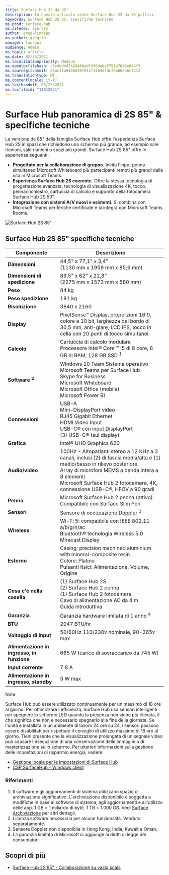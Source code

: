 ```yaml
---
title: Surface Hub 2S da 85"
description: In questo articolo viene Surface Hub 2S da 85 pollici.
keywords: Surface Hub 2S 85, specifiche tecniche
ms.prod: surface-hub
ms.sitesec: library
author: greg-lindsay
ms.author: greglin
manager: laurawi
audience: Admin
ms.topic: article
ms.date: 02/26/2021
ms.localizationpriority: Medium
ms.openlocfilehash: c5cddde47b2046badf3f6deba5791b7642e044f3
ms.sourcegitcommit: d6ac31a94b6630f04cf3469d5dcf8b66e46c7412
ms.translationtype: MT
ms.contentlocale: it-IT
ms.lasthandoff: 08/23/2021
ms.locfileid: "11912031"
---
```

# <a name="surface-hub-2s-85-overview--tech-specs"></a>Surface Hub panoramica di 2S 85" & specifiche tecniche

La versione da 85" della famiglia Surface Hub offre l'esperienza Surface Hub 2S in spazi che richiedono uno schermo più grande, ad esempio sale riunioni, sale riunioni o spazi più grandi. Surface Hub 2S 85" offre le esperienze seguenti:

- **Progettato per la collaborazione di gruppo.** Invita l'input penna simultaneo Microsoft Whiteboard più partecipanti remoti più grandi della vita in Microsoft Teams.
- **Esperienza Surface Hub 2S coerente.** Offre la stessa tecnologia di progettazione avanzata, tecnologia di visualizzazione 4K, tocco, penna/inchiostro, cartuccia di calcolo e supporto della fotocamera Surface Hub 2S 50".
- **Integrazione con sistemi A/V nuovi e esistenti.** Si combina con Microsoft Teams periferiche certificate e si integra con Microsoft Teams Rooms.

![Surface Hub 2S 85".](images/hub-2s-85.png)

## <a name="surface-hub-2s-85-tech-specs"></a>Surface Hub 2S 85" specifiche tecniche

| Componente    | Descrizione                                                                                                                                                                                                                                         |
| ----------------- | --------------------------------------------------------------------------------------------------------------------------------------------------------------------------------------------------------------------------------------------------------- |
|**Dimensioni**| 44,5" x 77,1" x 3,4"<br>(1130 mm x 1959 mm x 85,6 mm)                                                                                                                                                                                                        |
|**Dimensioni di spedizione**| 89,5" x 62" x 22,8"<br>(2275 mm x 1573 mm x 580 mm)                                                                                                                                                                                                        |
|**Peso**| 84 kg                                                                                                                                                                                                                                            |
|**Peso spedizione**| 181 kg                                                                                                                                                                                                                                            |
|**Risoluzione**| 3840 x 2160                                                                                                                                                                                                                                               |
|**Display**| PixelSense™ Display, proporzioni 16:9, colore a 10 bit, larghezza del bordo di 30,5 mm, anti-glare, LCD IPS, tocco in cella con 20 punti di tocco simultanei                                                                                                           |
|**Calcolo**| Cartuccia di calcolo modulare<br>Processore Intel® Core ™ i5 di 8 core, 8 GB di RAM, 128 GB SSD <sup> 1</sup>                                                                                                                                                      |
|**Software <sup> 2</sup>**| Windows 10 Team Sistema operativo<br>Microsoft Teams per Surface Hub<br>Skype for Business<br>Microsoft Whiteboard<br>Microsoft Office (mobile)<br>Microsoft Power BI                                                                                               |
|**Connessioni**| USB-A<br>Mini-DisplayPort video<br>RJ45 Gigabit Ethernet<br>HDMI Video Input<br>USB-C® con input DisplayPort<br>(3) USB-C® (sul display)                                                                                                           |
|**Grafica**| Intel® UHD Graphics 620                                                                                                                                                                                                                                   |
|**Audio/video**| 100Hz - Altoparlanti stereo a 12 KHz a 3 canali, inclusi (2) di fascia media/alta e (1) medio/basso in rilievo posteriore. <br>Array di microfoni MEMS a banda intera a 8 elementi<br>Microsoft Surface Hub 2 fotocamera, 4K, connessione USB-C®, HFOV a 90 gradi |
|**Penna**| Microsoft Surface Hub 2 penna (attivo)<br>Compatibile con Surface Slim Pen                                                                                                                                                                                       |
|**Sensori**| Sensore di occupazione Doppler <sup> 3</sup>                                                                                                                                                                                                                                 |
|**Wireless**| Wi-Fi 5: compatibile con IEEE 802.11 a/b/g/n/ac<br>Bluetooth® tecnologia Wireless 5.0<br>Miracast Display                                                                                                                                                      |
|**Esterno**| Casing: precision machined aluminium with mineral-composite resin<br>Colore: Platino<br>Pulsanti fisici: Alimentazione, Volume, Origine                                                                                                                            |
|**Cosa c'è nella casella**| (1) Surface Hub 2S<br>(2) Surface Hub 2 penna<br>(1) Surface Hub 2 fotocamera<br>Cavo di alimentazione AC da 4 m<br>Guida introduttiva                                                                                                                                         |
|**Garanzia**| Garanzia hardware limitata di 1 anno <sup> 4</sup>                                                                                                                                                                                                                          |
|**BTU**| 2047 BTU/hr |
|**Voltaggio di input**| 50/60Hz 110/230v nominale, 90-265v max |
|**Alimentazione in ingresso, in funzione**| 665 W (carico di sovraccarico da 745 W) |
|**Input corrente**| 7.8 A |
|**Alimentazione in ingresso, standby**| 5 W max  |

> [!NOTE]
> Surface Hub può essere utilizzato continuamente per un massimo di 18 ore al giorno. Per ottimizzare l'efficienza, Surface Hub usa sensori intelligenti per spegnere lo schermo LED quando la presenza non viene più rilevata, il che significa che non è necessario spegnerlo alla fine della giornata. Se l'unità è installata in un ambiente di lavoro 24 ore su 24, i sensori possono essere disabilitati per rispettare il consiglio di utilizzo massimo di 18 ore al giorno. Tieni presente che la visualizzazione prolungata di un segnale video può causare l'esecuzione di una conservazione delle immagini o di masterizzazione sullo schermo. Per ulteriori informazioni sulla gestione delle impostazioni di risparmio energia, vedere:
>
> - [Gestione locale per le impostazioni di Surface Hub](local-management-surface-hub-settings.md)
> - [CSP SurfaceHub - Windows client](/windows/client-management/mdm/surfacehub-csp)

### <a name="references"></a>Riferimenti

1. Il software e gli aggiornamenti di sistema utilizzano spazio di archiviazione significativo. L'archiviazione disponibile è soggetta a modifiche in base al software di sistema, agli aggiornamenti e all'utilizzo delle app. 1 GB = 1 miliardo di byte. 1 TB = 1.000 GB. Vedi [Surface Archiviazione](https://www.surface.com/storage) per altri dettagli.
2. Licenza software necessaria per alcune funzionalità. Venduto separatamente.
3. Sensore Doppler non disponibile in Hong Kong, India, Kuwait e Oman.
4. La garanzia limitata di Microsoft si aggiunge ai diritti di legge dei consumatori. 

## <a name="learn-more"></a>Scopri di più

- [Surface Hub 2S 85" - Collaborazione su vasta scala](https://techcommunity.microsoft.com/t5/surface-it-pro-blog/surface-hub-2s-85-quot-collaboration-at-a-massive-scale/ba-p/1669717)
